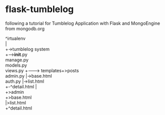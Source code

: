 # flask-tumblelog
following a tutorial for Tumblelog Application with Flask and MongoEngine from mongodb.org

^irtualenv                                     
|                                              
+->tumblelog system                            
    +-->__init__.py                            
        manage.py                              
        models.py                              
        views.py  +---> templates+>posts       
        admin.py                 |->base.html  
        auth.py                  |->list.html  
                                 +-^detail.html
                                 |             
                                 +>admin       
                                  +>base.html  
                                  |>list.html  
                                  +^detail.html

